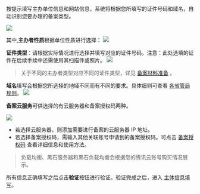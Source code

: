 

按提示填写主办单位信息和网站信息，系统将根据您所填写的证件号码和域名，自动识别您要办理的备案类型。


![](http://i.imgur.com/GFpvnkl.png)

其中,**主办者性质**根据单位性质进行选择：
![](https://mc.qcloudimg.com/static/img/7c1351bc437d118146282eeb12eb5d4d/1.png)


**证件类型**：请根据实际情况进行选择并填写对应的证件号码。注意：此处选填的证件在后续手续中还需使用其扫描件或照片。
![](https://mc.qcloudimg.com/static/img/ce2fd3e7258880838ef343ae5cd2c7bc/2.png)

>关于不同的主办者类型对应不同的证件类型，详见 [备案材料准备](https://www.qcloud.com/document/product/243/656) 。

**域名**填写会根据您所选择的地域不同而有不同的要求。具体细则可查看 [各省管局规则](https://www.qcloud.com/document/product/243/3474)。
![](https://mc.qcloudimg.com/static/img/43bcaed71972e0b4d18129b8324615c0/3.png)

**备案云服务**可供选择的有云服务器和备案授权码两种。


![](https://mc.qcloudimg.com/static/img/d1e20b9379ff430f93e077c79b29c12f/4.png)

- 若选择云服务器，则添加需要进行备案的云服务器 IP 地址。
- 若选择备案授权码，需输入其他关联账号申请到的备案授权码。可点击 [备案授权码](https://www.qcloud.com/document/product/243/646) 查看详细信息和使用方法。

>负载均衡、黑石服务器和黑石负载均衡会根据您的腾讯云账号购买情况展示。
>

所有信息正确填写之后点击**验证**按钮进行验证。验证完成之后，进入 [主体信息填写](https://www.qcloud.com/document/product/243/9546)。



 
